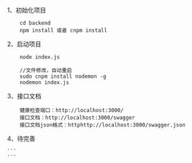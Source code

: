 1、初始化项目
```
    cd backend
    npm install 或者 cnpm install
```

2、启动项目
```
    node index.js
    
    //文件修改，自动重启
    sudo cnpm install nodemon -g
    nodemon index.js
```
3、接口文档
```
    健康检查端口：http://localhost:3000/
    接口文档：http://localhost:3000/swagger
    接口文档json格式：httphttp://localhost:3000/swagger.json

```

4、待完善

    ```
    ```